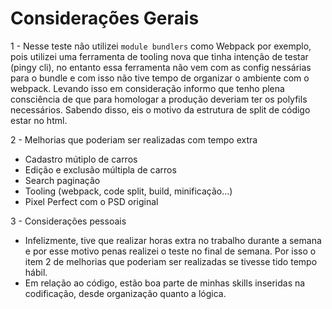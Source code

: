 ﻿# Considerações Gerais

1 - Nesse teste não utilizei `module bundlers` como Webpack por exemplo, pois utilizei uma ferramenta de tooling nova que tinha intenção de testar (pingy cli), no entanto essa ferramenta não vem com as config nessárias para o bundle e com isso não tive tempo de organizar o ambiente com o webpack.
Levando isso em consideração informo que tenho plena consciência de que para homologar a produção deveriam ter os polyfils necessários.
Sabendo disso, eis o motivo da estrutura de split de código estar no html.

2 - Melhorias que poderiam ser realizadas com tempo extra

- Cadastro mútiplo de carros
- Edição e exclusão múltipla de carros
- Search paginação
- Tooling (webpack, code split, build, minificação...)
- Pixel Perfect com o PSD original

3 - Considerações pessoais

- Infelizmente, tive que realizar horas extra no trabalho durante a semana e por esse motivo penas realizei o teste no final de semana.
Por isso o item 2 de melhorias que poderiam ser realizadas se tivesse tido tempo hábil.
- Em relação ao código, estão boa parte de minhas skills inseridas na codificação, desde organização quanto a lógica.

 
  